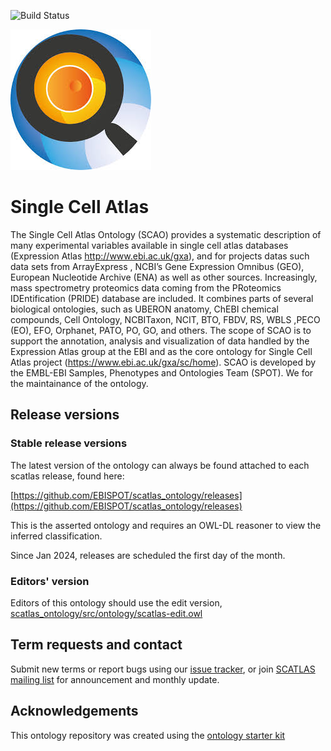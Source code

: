 ![Build Status](https://github.com/obophenotype/cell-ontology/workflows/CI/badge.svg)

![alt text](scatlas.jpeg?raw=true)

# Single Cell Atlas

The Single Cell Atlas Ontology (SCAO) provides a systematic description of many experimental variables available in single cell atlas databases (Expression Atlas http://www.ebi.ac.uk/gxa), and for projects datas such data sets from ArrayExpress , NCBI’s Gene Expression Omnibus (GEO), European Nucleotide Archive (ENA) as well as other sources. Increasingly, mass spectrometry proteomics data coming from the PRoteomics IDEntification (PRIDE) database are included. It combines parts of several biological ontologies, such as UBERON anatomy, ChEBI chemical compounds, Cell Ontology, NCBITaxon, NCIT, BTO, FBDV, RS, WBLS ,PECO (EO), EFO, Orphanet, PATO, PO, GO, and others. The scope of SCAO is to support the annotation, analysis and visualization of data handled by the Expression Atlas group  at the EBI and as the core ontology for Single Cell Atlas project (https://www.ebi.ac.uk/gxa/sc/home). SCAO  is developed by the EMBL-EBI Samples, Phenotypes and Ontologies Team (SPOT). We for the maintainance of the ontology. 

## Release versions

### Stable release versions

The latest version of the ontology can always be found attached to each scatlas release, found here:

[https://github.com/EBISPOT/scatlas_ontology/releases](https://github.com/EBISPOT/scatlas_ontology/releases)

This is the asserted ontology and requires an OWL-DL reasoner to view the inferred classification.

Since Jan 2024, releases are scheduled the first day of the month.

### Editors' version

Editors of this ontology should use the edit version, [scatlas_ontology/src/ontology/scatlas-edit.owl](https://github.com/EBISPOT/scatlas_ontology/blob/master/src/ontology/scatlas-edit.owl)

## Term requests and contact

Submit new terms or report bugs using our [issue tracker](https://github.com/EBISPOT/scatlas_ontology/issues), or join [SCATLAS mailing list](https://listserver.ebi.ac.uk/mailman/listinfo/efo-users) for announcement and monthly update.

## Acknowledgements

This ontology repository was created using the [ontology starter kit](https://github.com/INCATools/ontology-starter-kit) 
